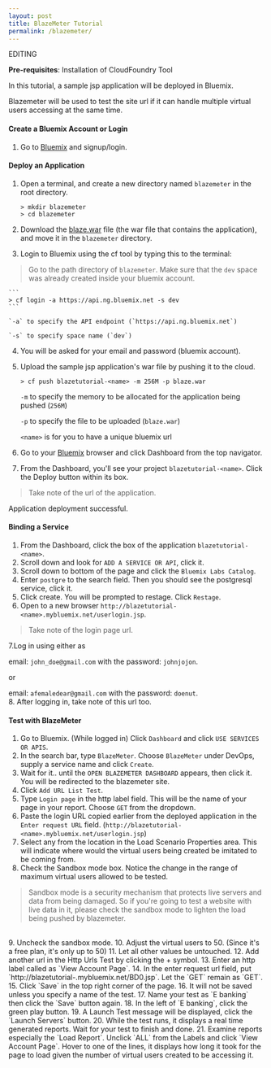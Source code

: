 ```yaml
---
layout: post
title: BlazeMeter Tutorial
permalink: /blazemeter/
---
```


EDITING

**Pre-requisites**: Installation of CloudFoundry Tool

In this tutorial, a sample jsp application will be deployed in Bluemix. 

Blazemeter will be used to test the site url if it can handle multiple virtual users accessing at the same time.

#### Create a Bluemix Account or Login
1. Go to [Bluemix](https://ibm.biz/bluemixph) and signup/login.

#### Deploy an Application
1. Open a terminal, and create a new directory named `blazemeter` in the root directory.

	```
	> mkdir blazemeter
	> cd blazemeter
	```
	
2. Download the [blaze.war](https://github.com/ataichi/ataichi.github.io/blob/master/downloadables/blaze.war?raw=true) file (the war file that contains the application), and move it in the `blazemeter` directory.
3. Login to Bluemix using the cf tool by typing this to the terminal:
>Go to the path directory of `blazemeter`. Make sure that the `dev` space was already created inside your bluemix account.
	
	```		
	> cf login -a https://api.ng.bluemix.net -s dev
	```
	
	`-a` to specify the API endpoint (`https://api.ng.bluemix.net`)
	
	`-s` to specify space name (`dev`)
	
4. You will be asked for your email and password (bluemix account).
5. Upload the sample jsp application's war file by pushing it to the cloud.

	```
	> cf push blazetutorial-<name> -m 256M -p blaze.war
	```
	
	`-m` to specify the memory to be allocated for the application being pushed (`256M`)
	
	`-p` to specify the file to be uploaded (`blaze.war`)
	
	`<name>` is for you to have a unique bluemix url
	
6. Go to your [Bluemix](https://ibm.biz/bluemixph) browser and click Dashboard from the top navigator.
7. From the Dashboard, you'll see your project `blazetutorial-<name>`. Click the Deploy button within its box.
 
>Take note of the url of the application.

Application deployment successful.

#### Binding a Service
1. From the Dashboard, click the box of the application `blazetutorial-<name>`.
2. Scroll down and look for `ADD A SERVICE OR API`, click it.
3. Scroll down to bottom of the page and click the `Bluemix Labs Catalog`.
4. Enter `postgre` to the search field. Then you should see the postgresql service, click it.
5. Click create. You will be prompted to restage. Click `Restage`.
6. Open to a new browser `http://blazetutorial-<name>.mybluemix.net/userlogin.jsp`. 

>Take note of the login page url.

7.Log in using either as

email: `john_doe@gmail.com` with the password: `johnjojon`.

or

email: `afemaledear@gmail.com` with the password: `doenut`. <br>
8. After logging in, take note of this url too.

#### Test with BlazeMeter
1. Go to Bluemix. (While logged in) Click `Dashboard` and click `USE SERVICES OR APIS`.
2. In the search bar, type `BlazeMeter`. Choose `BlazeMeter` under DevOps, supply a service name and click `Create`.
3. Wait for it.. until the `OPEN BLAZEMETER DASHBOARD` appears, then click it. You will be redirected to the blazemeter site.
4. Click `Add URL List Test`.
5. Type `Login page` in the http label field. This will be the name of your page in your report. Choose `GET` from the dropdown.
6. Paste the login URL copied earlier from the deployed application in the `Enter request URL` field. (`http://blazetutorial-<name>.mybluemix.net/userlogin.jsp`)
7. Select any from the location in the Load Scenario Properties area. This will indicate where would the virtual users being created be imitated to be coming from.
8. Check the Sandbox mode box. Notice the change in the range of maximum virtual users allowed to be tested.

>Sandbox mode is a security mechanism that protects live servers and data from being damaged. So if you're going to test a website with live data in it, please check the sandbox mode to lighten the load being pushed by blazemeter.
<br>
9. Uncheck the sandbox mode.
10. Adjust the virtual users to 50. (Since it's a free plan, it's only up to 50)
11. Let all other values be untouched.
12. Add another url in the Http Urls Test by clicking the + symbol.
13. Enter an http label called as `View Account Page`.
14. In the enter request url field, put `http://blazetutorial-<name>.mybluemix.net/BD0.jsp`. Let the `GET` remain as `GET`.
15. Click `Save` in the top right corner of the page.
16. It will not be saved unless you specify a name of the test.
17. Name your test as `E banking` then click the `Save` button again.
18. In the left of `E banking`, click the green play button.
19. A Launch Test message will be displayed, click the `Launch Servers` button.
20. While the test runs, it displays a real time generated reports. Wait for your test to finish and done.
21. Examine reports especially the `Load Report`. Unclick `ALL` from the Labels and click `View Account Page`. Hover to one of the lines, it displays how long it took for the page to load given the number of virtual users created to be accessing it. 










